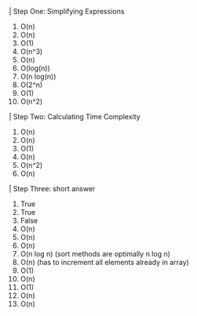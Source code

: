 | Step One: Simplifying Expressions
1. O(n)
2. O(n)
3. O(1)
4. O(n^3)
5. O(n)
6. O(log(n))
7. O(n log(n))
8. O(2^n)
9. O(1)
10. O(n^2)

| Step Two: Calculating Time Complexity
1. O(n)
2. O(n)
3. O(1)
4. O(n)
5. O(n^2)
6. O(n)

| Step Three: short answer

1. True
2. True
3. False
4. O(n)
5. O(n)
6. O(n)
7. O(n log n) (sort methods are optimally n log n)
8. O(n) (has to increment all elements already in array)
9. O(1)
10. O(n)
11. O(1)
12. O(n)
13. O(n)